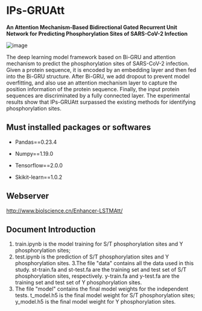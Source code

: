 # IPs-GRUAtt
**An Attention Mechanism-Based Bidirectional Gated Recurrent Unit Network for Predicting Phosphorylation Sites of SARS-CoV-2 Infection**

![image](https://user-images.githubusercontent.com/90399926/217559241-2e3fc19c-5cf2-435d-ba6d-91420263c151.png)

The deep learning model framework based on Bi-GRU and attention mechanism to predict the phosphorylation sites of SARS-CoV-2 infection. Given a protein sequence, it is encoded by an embedding layer and then fed into the Bi-GRU structure. After Bi-GRU, we add dropout to prevent model overfitting, and also use an attention mechanism layer to capture the position information of the protein sequence. Finally, the input protein sequences are discriminated by a fully connected layer. The experimental results show that IPs-GRUAtt surpassed the existing methods for identifying phosphorylation sites.

## Must installed packages or softwares

- Pandas==0.23.4

- Numpy==1.19.0

- Tensorflow==2.0.0

- Skikit-learn==1.0.2

## Webserver
http://www.biolscience.cn/Enhancer-LSTMAtt/

## Document Introduction
1. train.ipynb is the model training for S/T phosphorylation sites and Y phosphorylation sites;
2. test.ipynb is the prediction of S/T phosphorylation sites and Y phosphorylation sites.
3.The file "data" contains all the data used in this study. st-train.fa and st-test.fa are the training set and test set of S/T phosphorylation sites, respectively. y-train.fa and y-test.fa are the training set and test set of Y phosphorylation sites.
4. The file "model" contains the final model weights for the independent tests. t_model.h5 is the final model weight for S/T phosphorylation sites; y_model.h5 is the final model weight for Y phosphorylation sites.
